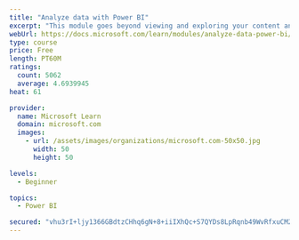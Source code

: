```yaml
---
title: "Analyze data with Power BI"
excerpt: "This module goes beyond viewing and exploring your content and explains how to interact with it by working with reports and dashboards to uncover and share new business insights."
webUrl: https://docs.microsoft.com/learn/modules/analyze-data-power-bi/
type: course
price: Free
length: PT60M
ratings:
  count: 5062
  average: 4.6939945
heat: 61

provider:
  name: Microsoft Learn
  domain: microsoft.com
  images:
    - url: /assets/images/organizations/microsoft.com-50x50.jpg
      width: 50
      height: 50

levels:
  - Beginner

topics:
  - Power BI

secured: "vhu3rI+ljy1366GBdtzCHhq6gN+8+iiIXhQc+S7QYDs8LpRqnb49WvRfxuCM2a7tZ1ecPbstxg4B6LYIyntbYNVRM6wc8HikR1C6/5bHv3THtZDp6NoKOkLG51iPwfZ87wWk7ty2+UKfrSCOhWLl2m9WFKAqF8p+a/kcML9PmhF1DlBU8S2SeFxBOlP9l18UxsnZttT0USN9SIExKcxXjD6hceQ/2C81SpBOMo5xtcFP2Rtsohn64ZL8o3L+Q0v8mvNX411ogAOHV2eIGb/GDsWIAh8myJvYq+PeKtyQiAWrkgjCljGELlpAnPj4AUnq2ga7UKD4/tYHpfWEaV+TkJZjhoxzvi4tAYoMEHYEC3RBq3QwtcTzu5DvyX+H4UbGW7ha5F0ewF6ODnUXnc/CfgtWp4Crtfgr/PIwHRiW/uQ=;yUPjy4DqyM3zNhxtvK6fLQ=="
---
```


